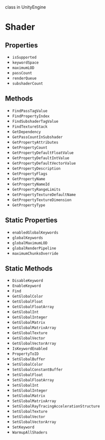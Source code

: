 class in UnityEngine
# Shader

## Properties
- `isSupported`
- `keywordSpace`
- `maximumLOD`
- `passCount`
- `renderQueue`
- `subshaderCount`
## Methods
- `FindPassTagValue`
- `FindPropertyIndex`
- `FindSubshaderTagValue`
- `FindTextureStack`
- `GetDependency`
- `GetPassCountInSubshader`
- `GetPropertyAttributes`
- `GetPropertyCount`
- `GetPropertyDefaultFloatValue`
- `GetPropertyDefaultIntValue`
- `GetPropertyDefaultVectorValue`
- `GetPropertyDescription`
- `GetPropertyFlags`
- `GetPropertyName`
- `GetPropertyNameId`
- `GetPropertyRangeLimits`
- `GetPropertyTextureDefaultName`
- `GetPropertyTextureDimension`
- `GetPropertyType`
## Static Properties
- `enabledGlobalKeywords`
- `globalKeywords`
- `globalMaximumLOD`
- `globalRenderPipeline`
- `maximumChunksOverride`
## Static Methods
- `DisableKeyword`
- `EnableKeyword`
- `Find`
- `GetGlobalColor`
- `GetGlobalFloat`
- `GetGlobalFloatArray`
- `GetGlobalInt`
- `GetGlobalInteger`
- `GetGlobalMatrix`
- `GetGlobalMatrixArray`
- `GetGlobalTexture`
- `GetGlobalVector`
- `GetGlobalVectorArray`
- `IsKeywordEnabled`
- `PropertyToID`
- `SetGlobalBuffer`
- `SetGlobalColor`
- `SetGlobalConstantBuffer`
- `SetGlobalFloat`
- `SetGlobalFloatArray`
- `SetGlobalInt`
- `SetGlobalInteger`
- `SetGlobalMatrix`
- `SetGlobalMatrixArray`
- `SetGlobalRayTracingAccelerationStructure`
- `SetGlobalTexture`
- `SetGlobalVector`
- `SetGlobalVectorArray`
- `SetKeyword`
- `WarmupAllShaders`
